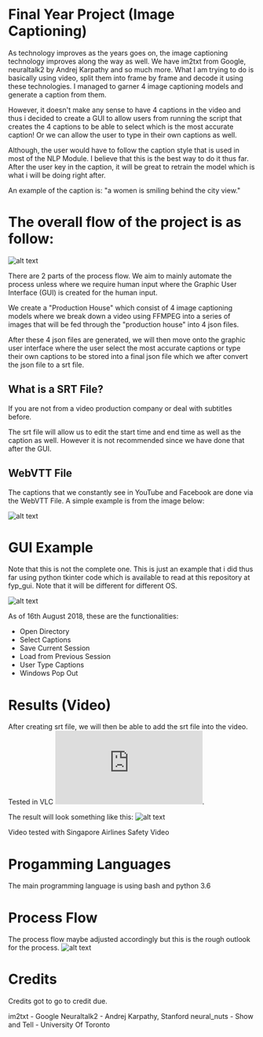 # Final Year Project (Image Captioning)

As technology improves as the years goes on, the image captioning technology improves along the way as well. We have im2txt from Google, neuraltalk2 by Andrej Karpathy and so much more. What I am trying to do is basically using video, split them into frame by frame and decode it using these technologies. I managed to garner 4 image captioning models and generate a caption from them. 

However, it doesn't make any sense to have 4 captions in the video and thus i decided to create a GUI to allow users from running the script that creates the 4 captions to be able to select which is the most accurate caption! Or we can allow the user to type in their own captions as well. 

Although, the user would have to follow the caption style that is used in most of the NLP Module. I believe that this is the best way to do it thus far. After the user key in the caption, it will be great to retrain the model which is what i will be doing right after. 

An example of the caption is: "a women is smiling behind the city view."

# The overall flow of the project is as follow:

![alt text](https://imgur.com/a/xyIecHF)

There are 2 parts of the process flow. We aim to mainly automate the process unless where we require human input where the Graphic User Interface (GUI) is created for the human input. 

We create a "Production House" which consist of 4 image captioning models where we break down a video using FFMPEG into a series of images that will be fed through the "production house" into 4 json files.

After these 4 json files are generated, we will then move onto the graphic user interface where the user select the most accurate captions or type their own captions to be stored into a final json file which we after convert the json file to a srt file.

## What is a SRT File?
If you are not from a video production company or deal with subtitles before. 

The srt file will allow us to edit the start time and end time as well as the caption as well. However it is not recommended since we have done that after the GUI.

## WebVTT File
The captions that we constantly see in YouTube and Facebook are done via the WebVTT File. A simple example is from the image below:

![alt text](https://i.imgur.com/f3j2ZxS.png)

# GUI Example 
Note that this is not the complete one. This is just an example that i did thus far using python tkinter code which is available to read at this repository at fyp_gui. Note that it will be different for different OS.

![alt text](https://i.imgur.com/TIeNlxn.png)

As of 16th August 2018, these are the functionalities:
* Open Directory
* Select Captions
* Save Current Session 
* Load from Previous Session 
* User Type Captions
* Windows Pop Out

# Results (Video)
After creating srt file, we will then be able to add the srt file into the video. Tested in VLC ![VLC Website](https://www.videolan.org/vlc/index.html).

The result will look something like this:
![alt text]()

Video tested with Singapore Airlines Safety Video

# Progamming Languages
The main programming language is using bash and python 3.6

# Process Flow
The process flow maybe adjusted accordingly but this is the rough outlook for the process.
![alt text](https://i.imgur.com/ULMERSl.png)

# Credits 
Credits got to go to credit due. 

im2txt - Google
Neuraltalk2 - Andrej Karpathy, Stanford
neural_nuts - 
Show and Tell - University Of Toronto

